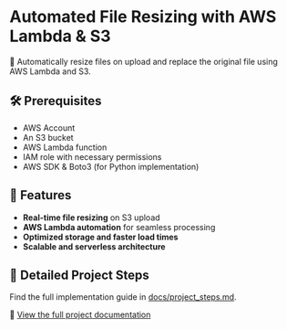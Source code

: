 # Automated File Resizing with AWS Lambda & S3  
📄 Automatically resize files on upload and replace the original file using AWS Lambda and S3.  

## 🛠 Prerequisites  
- AWS Account  
- An S3 bucket  
- AWS Lambda function  
- IAM role with necessary permissions  
- AWS SDK & Boto3 (for Python implementation)  

## 🌟 Features  
- **Real-time file resizing** on S3 upload  
- **AWS Lambda automation** for seamless processing  
- **Optimized storage and faster load times**  
- **Scalable and serverless architecture**

## 📖 Detailed Project Steps  
Find the full implementation guide in [docs/project_steps.md](docs/project_steps.md).  

🔗 [View the full project documentation](docs/project_steps.md)
